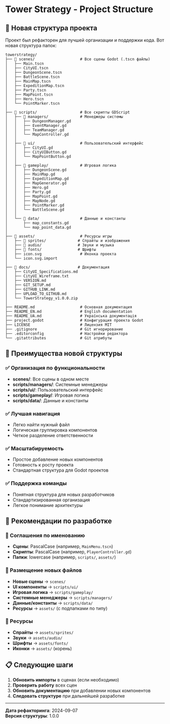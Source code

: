 # Tower Strategy - Project Structure

## 📁 Новая структура проекта

Проект был рефакторен для лучшей организации и поддержки кода. Вот новая структура папок:

```
towerstrategy/
├── 📁 scenes/                    # Все сцены Godot (.tscn файлы)
│   ├── Main.tscn
│   ├── CityUI.tscn
│   ├── DungeonScene.tscn
│   ├── BattleScene.tscn
│   ├── MainMap.tscn
│   ├── ExpeditionMap.tscn
│   ├── Party.tscn
│   ├── MapPoint.tscn
│   ├── Hero.tscn
│   └── PointMarker.tscn
│
├── 📁 scripts/                   # Все скрипты GDScript
│   ├── 📁 managers/              # Менеджеры системы
│   │   ├── DungeonManager.gd
│   │   ├── EventManager.gd
│   │   ├── TeamManager.gd
│   │   └── MapController.gd
│   │
│   ├── 📁 ui/                    # Пользовательский интерфейс
│   │   ├── CityUI.gd
│   │   ├── CityUIButton.gd
│   │   └── MapPointButton.gd
│   │
│   ├── 📁 gameplay/              # Игровая логика
│   │   ├── DungeonScene.gd
│   │   ├── MainMap.gd
│   │   ├── ExpeditionMap.gd
│   │   ├── MapGenerator.gd
│   │   ├── Hero.gd
│   │   ├── Party.gd
│   │   ├── MapPoint.gd
│   │   ├── MapNode.gd
│   │   ├── PointMarker.gd
│   │   └── BattleScene.gd
│   │
│   └── 📁 data/                  # Данные и константы
│       ├── map_constants.gd
│       └── map_point_data.gd
│
├── 📁 assets/                    # Ресурсы игры
│   ├── 📁 sprites/              # Спрайты и изображения
│   ├── 📁 audio/                # Звуки и музыка
│   ├── 📁 fonts/                # Шрифты
│   ├── icon.svg                 # Иконка проекта
│   └── icon.svg.import
│
├── 📁 docs/                     # Документация
│   ├── CityUI_Specifications.md
│   ├── CityUI_Wireframe.txt
│   ├── VERSION.md
│   ├── GIT_SETUP.md
│   ├── GITHUB_LINK.md
│   ├── UPLOAD_TO_GITHUB.md
│   └── TowerStrategy_v1.0.0.zip
│
├── README.md                    # Основная документация
├── README_EN.md                 # English documentation
├── README_UA.md                 # Українська документація
├── project.godot                # Конфигурация проекта Godot
├── LICENSE                      # Лицензия MIT
├── .gitignore                   # Git игнорирование
├── .editorconfig                # Настройки редактора
└── .gitattributes               # Git атрибуты
```

## 🎯 Преимущества новой структуры

### ✅ Организация по функциональности
- **scenes/**: Все сцены в одном месте
- **scripts/managers/**: Системные менеджеры
- **scripts/ui/**: Пользовательский интерфейс
- **scripts/gameplay/**: Игровая логика
- **scripts/data/**: Данные и константы

### ✅ Лучшая навигация
- Легко найти нужный файл
- Логическая группировка компонентов
- Четкое разделение ответственности

### ✅ Масштабируемость
- Простое добавление новых компонентов
- Готовность к росту проекта
- Стандартная структура для Godot проектов

### ✅ Поддержка команды
- Понятная структура для новых разработчиков
- Стандартизированная организация
- Легкое понимание архитектуры

## 🔧 Рекомендации по разработке

### 📝 Соглашения по именованию
- **Сцены**: PascalCase (например, `MainMenu.tscn`)
- **Скрипты**: PascalCase (например, `PlayerController.gd`)
- **Папки**: lowercase (например, `scripts/`, `assets/`)

### 📁 Размещение новых файлов
- **Новые сцены** → `scenes/`
- **UI компоненты** → `scripts/ui/`
- **Игровая логика** → `scripts/gameplay/`
- **Системные менеджеры** → `scripts/managers/`
- **Данные/константы** → `scripts/data/`
- **Ресурсы** → `assets/` (с подпапками по типу)

### 🎨 Ресурсы
- **Спрайты** → `assets/sprites/`
- **Звуки** → `assets/audio/`
- **Шрифты** → `assets/fonts/`
- **Иконки** → `assets/` (корень)

## 📋 Следующие шаги

1. **Обновить импорты** в сценах (если необходимо)
2. **Проверить работу** всех сцен
3. **Обновить документацию** при добавлении новых компонентов
4. **Следовать структуре** при дальнейшей разработке

---

**Дата рефакторинга**: 2024-09-07  
**Версия структуры**: 1.0.0